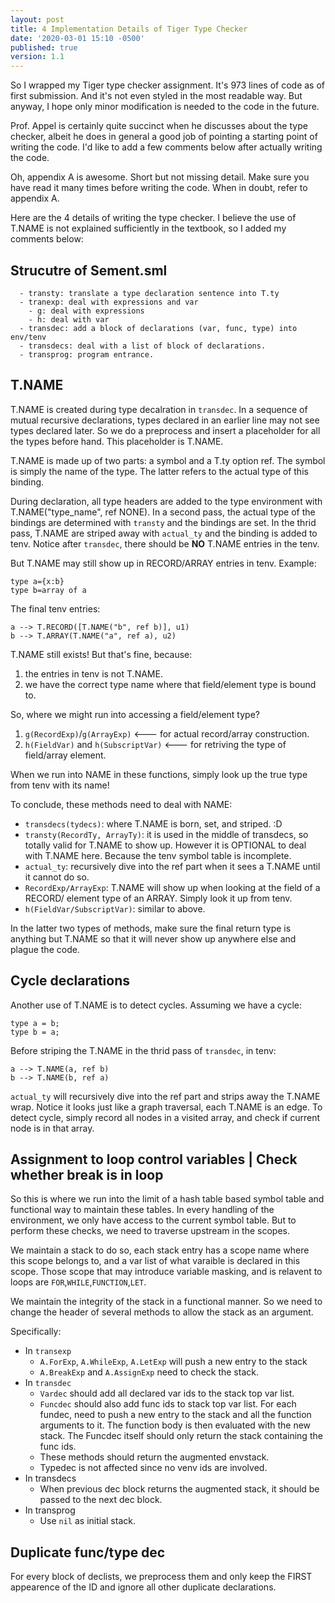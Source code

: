 ```yaml
---
layout: post
title: 4 Implementation Details of Tiger Type Checker
date: '2020-03-01 15:10 -0500'
published: true
version: 1.1
---
```


So I wrapped my Tiger type checker assignment. It's 973 lines of code as of first
submission. And it's not even styled in the most readable way. But anyway, I hope
only minor modification is needed to the code in the future.

Prof. Appel is certainly quite succinct when he discusses about the type checker,
albeit he does in general a good job of pointing a starting point of writing the code. I'd
like to add a few comments below after actually writing the code.

Oh, appendix A is awesome. Short but not missing detail. Make sure you have read
it many times before writing the code. When in doubt, refer to appendix A.

Here are the 4 details of writing the type checker. I believe the use of T.NAME
is not explained sufficiently in the textbook, so I added my comments below:

## Strucutre of Sement.sml
```
  - transty: translate a type declaration sentence into T.ty
  - tranexp: deal with expressions and var
    - g: deal with expressions
    - h: deal with var
  - transdec: add a block of declarations (var, func, type) into env/tenv
  - transdecs: deal with a list of block of declarations.
  - transprog: program entrance.
```

## T.NAME
T.NAME is created during type decalration in `transdec`. In a sequence of mutual recursive
declarations, types declared in an earlier line may not see types declared
later. So we do a preprocess and insert a placeholder for all the types
before hand. This placeholder is T.NAME.

T.NAME is made up of two parts: a symbol and a T.ty option ref. The symbol
is simply the name of the type. The latter refers to the actual type of this
binding.

During declaration, all type headers are added to the type environment with
T.NAME("type_name", ref NONE). In a second pass, the actual type of the bindings
are determined with `transty` and the bindings are set. In the thrid pass,
T.NAME are striped away with `actual_ty` and the binding is added to tenv.
Notice after `transdec`, there should be **NO** T.NAME entries in the tenv.

But T.NAME may still show up in RECORD/ARRAY entries in tenv. Example:
```Tiger
type a={x:b}
type b=array of a
```

The final tenv entries:
```text
a --> T.RECORD([T.NAME("b", ref b)], u1)
b --> T.ARRAY(T.NAME("a", ref a), u2)
```

T.NAME still exists! But that's fine, because:
1. the entries in tenv is not T.NAME.
2. we have the correct type name where that field/element type is bound to.

So, where we might run into accessing a field/element type?
1. `g(RecordExp)`/`g(ArrayExp)` <--- for actual record/array construction.
2. `h(FieldVar)` and `h(SubscriptVar)` <--- for retriving the type of field/array element.

When we run into NAME in these functions, simply look up the true type from tenv
with its name!

To conclude, these methods need to deal with NAME:
- `transdecs(tydecs)`: where T.NAME is born, set, and striped. :D
- `transty(RecordTy, ArrayTy)`: it is used in the middle of transdecs,
    so totally valid for T.NAME to show up. However it is OPTIONAL to deal
    with T.NAME here. Because the tenv symbol table is incomplete.
- `actual_ty`: recursively dive into the ref part when it sees a T.NAME until
    it cannot do so.
- `RecordExp/ArrayExp`: T.NAME will show up when looking at the field of a
    RECORD/ element type of an ARRAY. Simply look it up from tenv.
- `h(FieldVar/SubscriptVar)`: similar to above.

In the latter two types of methods, make sure the final return type is anything
but T.NAME so that it will never show up anywhere else and plague the code.

## Cycle declarations
Another use of T.NAME is to detect cycles. Assuming we have a cycle:
```Tiger
type a = b;
type b = a;
```

Before striping the T.NAME in the thrid pass of `transdec`, in tenv:
```text
a --> T.NAME(a, ref b)
b --> T.NAME(b, ref a)
```

`actual_ty` will recursively dive into the ref part and strips away the T.NAME
wrap. Notice it looks just like a graph traversal, each T.NAME is an edge. To
detect cycle, simply record all nodes in a visited array, and check if current node
is in that array.

## Assignment to loop control variables | Check whether break is in loop
So this is where we run into the limit of a hash table based symbol table and
functional way to maintain these tables. In every handling of the environment,
we only have access to the current symbol table. But to perform these checks, we
need to traverse upstream in the scopes.

We maintain a stack to do so, each stack entry has a scope name where this
scope belongs to, and a var list of what varaible is declared in this scope.
Those scope that may introduce variable masking, and is relavent to loops are
`FOR`,`WHILE`,`FUNCTION`,`LET`.

We maintain the integrity of the stack in a functional manner. So we need to
change the header of several methods to allow the stack as an argument.

Specifically:
- In `transexp`
  - `A.ForExp`, `A.WhileExp`, `A.LetExp` will push a new entry to the
    stack
  - `A.BreakExp` and `A.AssignExp` need to check the stack.
- In `transdec`
  - `Vardec` should add all declared var ids to the stack top var list.
  - `Funcdec` should also add func ids to stack top var list. For each fundec,
  need to push a new entry to the stack and all the function arguments to it.
  The function body is then evaluated with the new stack. The Funcdec itself
  should only return the stack containing the func ids.
  - These methods should return the augmented envstack.
  - Typedec is not affected since no venv ids are involved.
- In transdecs
  - When previous dec block returns the augmented stack, it should be
    passed to the next dec block.
- In transprog
  - Use `nil` as initial stack.

## Duplicate func/type dec
  For every block of declists, we preprocess them and only keep the FIRST
  appearence of the ID and ignore all other duplicate declarations.
